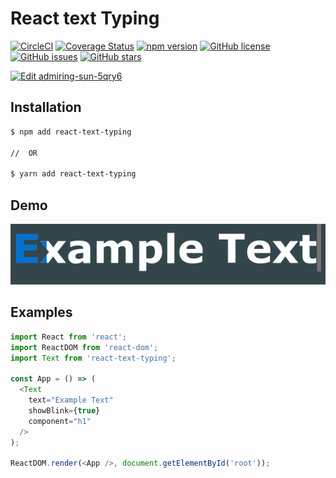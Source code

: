 # React text Typing


[![CircleCI](https://circleci.com/gh/Oda2/react-text-typing.svg?style=shield)](https://circleci.com/gh/Oda2/react-text-typing)
[![Coverage Status](https://coveralls.io/repos/github/Oda2/react-text-typing/badge.svg?branch=master)](https://coveralls.io/github/Oda2/react-text-typing?branch=master)
[![npm version](https://badge.fury.io/js/react-text-typing.svg)](https://badge.fury.io/js/react-text-typing)
[![GitHub license](https://img.shields.io/github/license/Oda2/react-text-typing)](https://github.com/Oda2/react-text-typing/blob/master/LICENSE)
[![GitHub issues](https://img.shields.io/github/issues/Oda2/react-text-typing)](https://github.com/Oda2/react-text-typing/issues)
[![GitHub stars](https://img.shields.io/github/stars/Oda2/react-text-typing)](https://github.com/Oda2/react-text-typing/stargazers)

[![Edit admiring-sun-5qry6](https://codesandbox.io/static/img/play-codesandbox.svg)](https://codesandbox.io/s/admiring-sun-5qry6?fontsize=14&hidenavigation=1&theme=dark)

## Installation

```sh
$ npm add react-text-typing

//  OR

$ yarn add react-text-typing
```

## Demo
![Exemple](./docs/example.gif)

## Examples

```js
import React from 'react';
import ReactDOM from 'react-dom';
import Text from 'react-text-typing';

const App = () => (
  <Text
    text="Example Text"
    showBlink={true}
    component="h1"
  />
);

ReactDOM.render(<App />, document.getElementById('root'));
```
